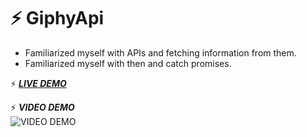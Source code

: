 # ⚡ GiphyApi

- Familiarized myself with APIs and fetching information from them.
- Familiarized myself with then and catch promises.

⚡ [***LIVE DEMO***](https://giphyapi-lyart.vercel.app/)

⚡ ***VIDEO DEMO*** <br>
![VIDEO DEMO](https://github.com/user-attachments/assets/882d5c09-2256-43c7-be1f-d86af1d4f084)
